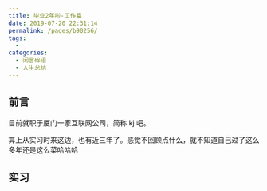 ```yaml
---
title: 毕业2年啦-工作篇
date: 2019-07-20 22:31:14
permalink: /pages/b90256/
tags: 
  - 
categories: 
  - 闲言碎语
  - 人生总结
---
```

## 前言

目前就职于厦门一家互联网公司，简称 kj 吧。

算上从实习时来这边，也有近三年了。感觉不回顾点什么，就不知道自己过了这么多年还是这么菜哈哈哈

## 实习

